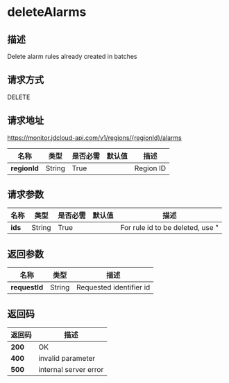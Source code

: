 # deleteAlarms


## 描述
Delete alarm rules already created in batches

## 请求方式
DELETE

## 请求地址
https://monitor.jdcloud-api.com/v1/regions/{regionId}/alarms

|名称|类型|是否必需|默认值|描述|
|---|---|---|---|---|
|**regionId**|String|True||Region ID|

## 请求参数
|名称|类型|是否必需|默认值|描述|
|---|---|---|---|---|
|**ids**|String|True||For rule id to be deleted, use "|” to separate multiple rules|


## 返回参数
|名称|类型|描述|
|---|---|---|
|**requestId**|String|Requested identifier id|



## 返回码
|返回码|描述|
|---|---|
|**200**|OK|
|**400**|invalid parameter|
|**500**|internal server error|
